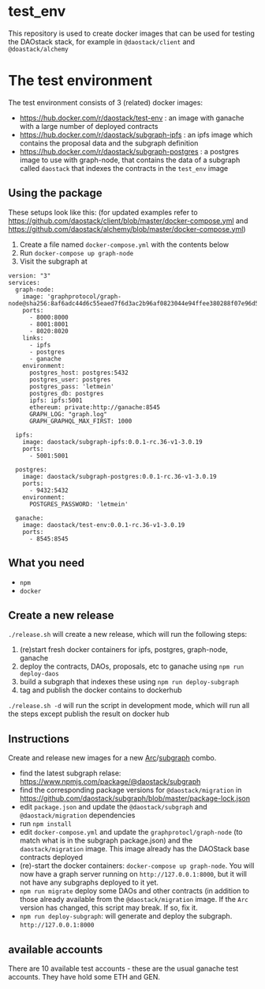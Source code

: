 # test_env

This repository is used to create docker images that can be used for testing the DAOstack stack, for example in  `@daostack/client` and `@doastack/alchemy`

# The test environment


The test environment consists of 3 (related) docker images:

* https://hub.docker.com/r/daostack/test-env : an image with ganache with a large number of deployed contracts
* https://hub.docker.com/r/daostack/subgraph-ipfs : an ipfs image which contains the proposal data and the subgraph definition
* https://hub.docker.com/r/daostack/subgraph-postgres : a postgres image to use with graph-node, that contains the data of a subgraph called `daostack` that indexes the contracts in the `test_env` image

## Using the package


These setups look like this:
(for updated examples refer to https://github.com/daostack/client/blob/master/docker-compose.yml and https://github.com/daostack/alchemy/blob/master/docker-compose.yml)

1. Create a file named `docker-compose.yml` with the contents below
2. Run `docker-compose up graph-node`
3. Visit the subgraph at

```
version: "3"
services:
  graph-node:
    image: 'graphprotocol/graph-node@sha256:8af6adc44d6c55eaed7f6d3ac2b96af0823044e94ffee380288f07e96d5ff30b'
    ports:
      - 8000:8000
      - 8001:8001
      - 8020:8020
    links:
      - ipfs
      - postgres
      - ganache
    environment:
      postgres_host: postgres:5432
      postgres_user: postgres
      postgres_pass: 'letmein'
      postgres_db: postgres
      ipfs: ipfs:5001
      ethereum: private:http://ganache:8545
      GRAPH_LOG: "graph.log"
      GRAPH_GRAPHQL_MAX_FIRST: 1000

  ipfs:
    image: daostack/subgraph-ipfs:0.0.1-rc.36-v1-3.0.19
    ports:
      - 5001:5001

  postgres:
    image: daostack/subgraph-postgres:0.0.1-rc.36-v1-3.0.19
    ports:
      - 9432:5432
    environment:
      POSTGRES_PASSWORD: 'letmein'

  ganache:
    image: daostack/test-env:0.0.1-rc.36-v1-3.0.19
    ports:
      - 8545:8545
```


## What you need

- `npm`
- `docker`

## Create a new release

`./release.sh` will create a new release, which will run the following steps:

1. (re)start fresh docker containers for ipfs, postgres, graph-node, ganache
1. deploy the contracts, DAOs, proposals, etc to ganache using `npm run deploy-daos`
1. build a subgraph that indexes these using `npm run deploy-subgraph`
1. tag and publish the docker contains to dockerhub


`./release.sh -d` will run the script in development mode, which will run all the steps except publish the result on docker hub


## Instructions

Create and release new images for a new [Arc](https://github.com/daostack/arc/)/[subgraph](https://github.com/daostack/subgraph/) combo.

- find the latest subgraph relase: https://www.npmjs.com/package/@daostack/subgraph
- find the corresponding package versions for `@daostack/migration` in https://github.com/daostack/subgraph/blob/master/package-lock.json
- edit `package.json` and update the `@daostack/subgraph` and `@daostack/migration` dependencies
- run `npm install`
- edit `docker-compose.yml` and update the `graphprotocl/graph-node` (to match what is in the subgraph package.json) and the `daostack/migration` image. This image already has the DAOStack base contracts deployed
- (re)-start the docker containers: `docker-compose up graph-node`. You will now have a graph server running on `http://127.0.0.1:8000`, but it will not have any subgraphs deployed to it yet.
- `npm run migrate` deploy some DAOs and other contracts (in addition to those already available from the `@daostack/migration` image. If the `Arc` version has changed, this script may break. If so, fix it.
- `npm run deploy-subgraph`: will generate and deploy the subgraph.  `http://127.0.0.1:8000`


## available accounts

There are 10 available test accounts - these are the usual ganache test accounts. They have hold some ETH and GEN.
